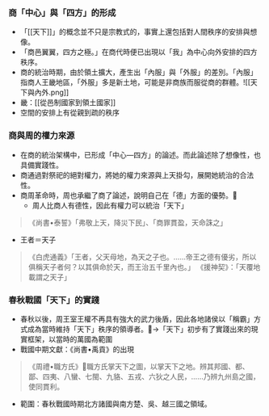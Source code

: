 ### 商「中心」與「四方」的形成
- 「[[天下]]」的概念並不只是宗教式的，事實上還包括對人間秩序的安排與想像。
- 「商邑翼翼，四方之極。」在商代時便已出現以「我」為中心向外安排的四方秩序。
- 商的統治時期，由於領土擴大，產生出「內服」與「外服」的差別。「內服」指商人王畿地區，「外服」多是新土地，可能是非商族而服從商的群體。![[天下與內外.png]]
- 畿：[[從邑制國家到領土國家]]
- 空間的安排上有從親到疏的秩序
### 商與周的權力來源
- 在商的統治架構中，已形成「中心—四方」的論述。而此論述除了想像性，也具備實踐性。
- 商通過對祭祀的絕對權力，將她的權力來源與上天掛勾，展開她統治的合法性。
- 商周革命時，周也承繼了商了論述，說明自己在「德」方面的優勢。
	- 周人比商人有德性，因此有權力可以統治「天下」
> 《尚書•泰誓》「弗敬上天，降災下民」、「商罪貫盈，天命誅之」
- 王者＝天子
> 《白虎通義》「王者，父天母地，為天之子也。……帝王之德有優劣，所以俱稱天子者何？以其俱命於天，而王治五千里內也。」
> 《援神契》：「天覆地載謂之天子」
### 春秋戰國「天下」的實踐
- 春秋以後，周王室王權不再具有強大的武力後盾，因此各地諸侯以「稱霸」方式成為當時維持「天下」秩序的領導者。→「天下」初步有了實踐出來的現實框架，以當時的萬國為範圍
- 戰國中期文獻：《尚書•禹貢》的出現
> 《周禮•職方氏》職方氏掌天下之圖，以掌天下之地。辨其邦國、都、鄙、四夷、八蠻、七閩、九貉、五戎、六狄之人民，……乃辨九州島之國，使同貫利。
- 範圍：春秋戰國時期北方諸國與南方楚、吳、越三國之領域。